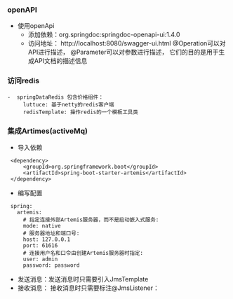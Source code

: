### openAPI
   - 使用openApi
       - 添加依赖：org.springdoc:springdoc-openapi-ui:1.4.0
       - 访问地址： http://localhost:8080/swagger-ui.html
         @Operation可以对API进行描述，
         @Parameter可以对参数进行描述，
            它们的目的是用于生成API文档的描述信息
### 访问redis
    -  springDataRedis 包含价格组件：
         luttuce: 基于netty的redis客户端
         redisTemplate: 操作redis的一个模板工具类
### 集成Artimes(activeMq)
  - 导入依赖
   ```$xslt
    <dependency>
        <groupId>org.springframework.boot</groupId>
        <artifactId>spring-boot-starter-artemis</artifactId>
    </dependency>
   ```
  - 编写配置
  ```$xslt
   spring:
     artemis:
       # 指定连接外部Artemis服务器，而不是启动嵌入式服务:
       mode: native
       # 服务器地址和端口号:
       host: 127.0.0.1
       port: 61616
       # 连接用户名和口令由创建Artemis服务器时指定:
       user: admin
       password: password
  ```
  - 发送消息：发送消息时只需要引入JmsTemplate
  - 接收消息： 接收消息时只需要标注@JmsListener：